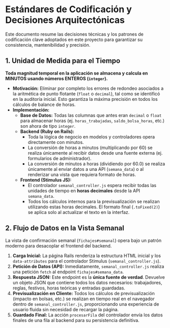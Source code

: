 # Estándares de Codificación y Decisiones Arquitectónicas

Este documento resume las decisiones técnicas y los patrones de codificación clave adoptados en este proyecto para garantizar su consistencia, mantenibilidad y precisión.

## 1. Unidad de Medida para el Tiempo

**Toda magnitud temporal en la aplicación se almacena y calcula en MINUTOS usando números ENTEROS (`integer`).**

*   **Motivación:** Eliminar por completo los errores de redondeo asociados a la aritmética de punto flotante (`float` o `decimal`), tal como se identificó en la auditoría inicial. Esto garantiza la máxima precisión en todos los cálculos de balance de horas.
*   **Implementación:**
    *   **Base de Datos:** Todas las columnas que antes eran `decimal` o `float` para almacenar horas (ej. `horas_trabajadas`, `saldo_bolsa_horas`, etc.) son ahora de tipo `integer`.
    *   **Backend (Ruby on Rails):**
        *   Toda la lógica de negocio en modelos y controladores opera directamente con minutos.
        *   La conversión de horas a minutos (multiplicando por 60) se realiza únicamente al recibir datos desde una fuente externa (ej. formularios de administrador).
        *   La conversión de minutos a horas (dividiendo por 60.0) se realiza únicamente al enviar datos a una API (`semana_data`) o al renderizar una vista que requiera formato de horas.
    *   **Frontend (Stimulus JS):**
        *   El controlador `semanal_controller.js` espera recibir todas las unidades de tiempo en **horas decimales** desde la API `semana_data`.
        *   Todos los cálculos internos para la previsualización se realizan utilizando estas horas decimales. El formato final (`.toFixed(2)`) se aplica solo al actualizar el texto en la interfaz.

## 2. Flujo de Datos en la Vista Semanal

La vista de confirmación semanal (`fichajes#semanal`) opera bajo un patrón moderno para desacoplar el frontend del backend.

1.  **Carga Inicial:** La página Rails renderiza la estructura HTML inicial y los `data-attributes` para el controlador Stimulus (`semanal_controller.js`).
2.  **Petición de Datos (API):** Inmediatamente, `semanal_controller.js` realiza una petición `fetch` al endpoint `fichajes#semana_data`.
3.  **Respuesta JSON:** Este endpoint es la **única fuente de verdad**. Devuelve un objeto JSON que contiene todos los datos necesarios: trabajadores, reglas, festivos, horas teóricas y entradas guardadas.
4.  **Previsualización en Cliente:** Todos los cálculos de previsualización (impacto en bolsas, etc.) se realizan en tiempo real en el navegador dentro de `semanal_controller.js`, proporcionando una experiencia de usuario fluida sin necesidad de recargar la página.
5.  **Guardado Final:** La acción `procesarFila` del controlador envía los datos finales de una fila al backend para su persistencia definitiva.